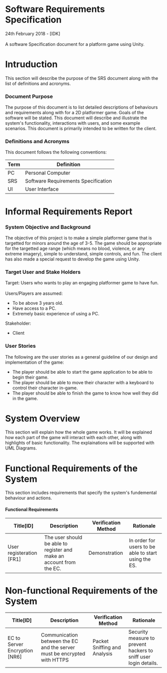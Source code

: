 # **Software Requirements Specification**
24th February 2018 - [IDK]
<br/>
<br/>
A software Specification document for a platform game using Unity. <br/>

# Intruduction
This section will describe the purpose of the SRS document along with the list of definitions and acronyms. 

### Document Purpose
The purpose of this document is to list detailed descriptions of behaviours and requirements along with for a 2D platformer game. Goals of the software will be stated. This document will describe and illustrate the system's functionality, interactions with users, and some example scenarios. This document is primarily intended to be written for the client. 

### Definitions and Acronyms
This document follows the following conventions: <br/>

Term | Definition
------------ | -------------
PC | Personal Computer
SRS | Software Requirements Specification
UI | User Interface


# Informal Requirements Report

### System Objective and Background
The objective of this project is to make a simple platformer game that is targetted for minors around the age of 3-5. The game should be appropriate for the targetted age range (which means no blood, violence, or any extreme imagery), simple to understand, simple controls, and fun. The client has also made a special request to develop the game using Unity. 
<br/>

### Target User and Stake Holders
Target: Users who wants to play an engaging platformer game to have fun. 
<br/>
<br/>
Users/Players are assumed:
- To be above 3 years old.
- Have access to a PC.
- Extremely basic experience of using a PC.

Stakeholder:
- Client

### User Stories
The following are the user stories as a general guideline of our design and implementation of the game:
<br/>
- The player should be able to start the game application to be able to begin their game. 
- The player should be able to move their character with a keyboard to control their character in-game. 
- The player should be able to finish the game to know how well they did in the game. 

# System Overview
This section will explain how the whole game works. It will be explained how each part of the game will interact with each other, along with highlights of basic functionality. The explainations will be supported with UML Diagrams. 

# Functional Requirements of the System
This section includes requirements that specify the system's fundemental behaviour and actions. 

#### Functional Requirements
Title[ID] | Description | Verification Method | Rationale
------------ | ------------- | ------------ | ------------ 
User registeration [FR1] | The user should be able to register and make an account from the EC. | Demonstration | In order for users to be able to start using the ES. 

# Non-functional Requirements of the System
Title[ID] | Description | Verification Method | Rationale
------------ | ------------- | ------------ | ------------ 
EC to Server Encryption [NR6] | Communication between the EC and the server must be encrypted with HTTPS | Packet Sniffing and Analysis | Security measure to prevent hackers to sniff user login details.
